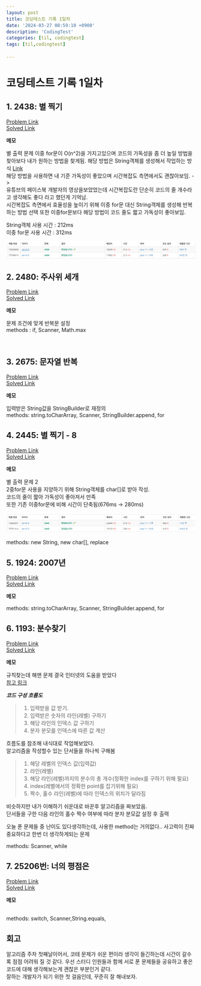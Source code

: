 ```yaml
---
layout: post
title: 코딩테스트 기록 1일차
date: '2024-03-27 08:59:10 +0900'
description: 'CodingTest'
categories: [til, codingtest]
tags: [til,codingtest]

---
```

# 코딩테스트 기록 1일차

## 1. 2438: 별 찍기

[Problem Link](https://www.acmicpc.net/problem/2438) <br>
[Solved Link](https://github.com/Ooyd/algorithm-and-data-structure/tree/main/%EB%B0%B1%EC%A4%80/Bronze/2438.%E2%80%85%EB%B3%84%E2%80%85%EC%B0%8D%EA%B8%B0%E2%80%85%EF%BC%8D%E2%80%851)

**메모**

 별 출력 문제
이중 for문이 O(n^2)을 가지고있으며 코드의 가독성을 좀 더 높일 방법을 찾아보다 내가 원하는 방법을 찾게됨.
해당 방법은 String객체를 생성해서 작업하는 방식 [Link](https://jinny-1st.tistory.com/58)<br>
해당 방법을 사용하면 내 기준 가독성이 좋았으며 시간복잡도 측면에서도 괜찮아보임.
-> <br>
유튜브의 페이스북 개발자의 영상을보았었는데 시간복잡도란 단순히 코드의 줄 개수라고 생각해도 좋다 라고 했던게 기억남.<br>
시간복잡도 측면에서 효율성을 높이기 위해 이중 for문 대신 String객체를 생성해 반복하는 방법 선택
또한 이중for문보다 해당 방법이 코드 줄도 짧고 가독성이 좋아보임.

String객체 사용 시간 : 212ms<br>
이중 for문 사용 시간 : 312ms


![Desktop View](/path/to/image/0327TIL1.png)

## 2. 2480: 주사위 세개

[Problem Link](https://www.acmicpc.net/problem/2480) <br>
[Solved Link](https://github.com/Ooyd/algorithm-and-data-structure/tree/main/%EB%B0%B1%EC%A4%80/Bronze/2480.%E2%80%85%EC%A3%BC%EC%82%AC%EC%9C%84%E2%80%85%EC%84%B8%EA%B0%9C)

**메모**

문제 조건에 맞게 반복문 설정<br>
methods : if, Scanner, Math.max

<br>

## 3.  2675: 문자열 반복

[Problem Link](https://www.acmicpc.net/problem/2675) <br>
[Solved Link](https://github.com/Ooyd/algorithm-and-data-structure/tree/main/%EB%B0%B1%EC%A4%80/Bronze/2675.%E2%80%85%EB%AC%B8%EC%9E%90%EC%97%B4%E2%80%85%EB%B0%98%EB%B3%B5)

**메모**

입력받은 String값을 StringBuilder로 재정의 <br>
methods: string.toCharArray, Scanner, StringBuilder.append, for



## 4. 2445: 별 찍기 - 8

[Problem Link](https://www.acmicpc.net/problem/2445) <br>
[Solved Link](https://github.com/Ooyd/algorithm-and-data-structure/tree/main/%EB%B0%B1%EC%A4%80/Bronze/2445.%E2%80%85%EB%B3%84%E2%80%85%EC%B0%8D%EA%B8%B0%E2%80%85%EF%BC%8D%E2%80%858)

**메모**

별 출력 문제 2 <br>
2중for문 사용을 지양하기 위해 String객체를 char[]로 받아 작성.<br>
코드의 줄이 짧아 가독성이 좋아져서 만족<br>
또한 기존 이중for문에 비해 시간이 단축됨(676ms -> 280ms)

![Desktop View](/path/to/image/0327TIL2.png)

methods: new String, new char[], replace

## 5. 1924: 2007년

[Problem Link](https://www.acmicpc.net/problem/1924) <br>
[Solved Link](https://github.com/Ooyd/algorithm-and-data-structure/tree/main/%EB%B0%B1%EC%A4%80/Bronze/1924.%E2%80%852007%EB%85%84)

**메모**

methods: string.toCharArray, Scanner, StringBuilder.append, for

## 6.  1193: 분수찾기

[Problem Link](https://www.acmicpc.net/problem/1193) <br>
[Solved Link](https://github.com/Ooyd/algorithm-and-data-structure/tree/main/%EB%B0%B1%EC%A4%80/Silver/1193.%E2%80%85%EB%B6%84%EC%88%98%EC%B0%BE%EA%B8%B0)

**메모**

규칙찾는데 해맨 문제 결국 인터넷의 도움을 받았다<br>
[참고 링크](https://velog.io/@jkijki12/%EC%95%8C%EA%B3%A0%EB%A6%AC%EC%A6%98-%EB%B0%B1%EC%A4%80-1193%EB%B2%88-Java)


***코드 구성 흐름도***
> 1. 입력받을 값 받기.
> 2. 입력받은 숫자의 라인(레벨) 구하기
> 3. 해당 라인의 인덱스 값 구하기
> 4. 분자 분모를 인덱스에 따른 값 계산

흐름도를 참조해 내식대로 작업해보았다.<br>
알고리즘을 작성할수 있는 단서들을 하나씩 구해봄
> 1. 해당 레벨의 인덱스 값(입력값)
> 2. 라인(레벨)
> 3. 해당 라인(레벨)까지의 분수의 총 개수(정확한 index를 구하기 위해 필요)
> 4. index(레벨에서의 정확한 point를 잡기위해 필요)
> 5. 짝수, 홀수 라인(레벨)에 따라 인덱스의 위치가 달라짐

비슷하지만 내가 이해하기 쉬운대로 바꾼후 알고리즘을 짜보았음.<br>
단서들을 구한 다음 라인의 홀수 짝수 여부에 따라 분자 분모값 설정 후 출력

오늘 푼 문제들 중 난이도 있다생각하는데, 사용한 method는 거의없다.. 사고력이 진짜 중요하다고 한번 더 생각하게되는 문제

methods: Scanner, while

## 7.  25206번: 너의 평점은

[Problem Link](https://www.acmicpc.net/problem/20291) <br>
[Solved Link](https://github.com/Ooyd/algorithm-and-data-structure/tree/main/%EB%B0%B1%EC%A4%80/Silver/25206.%E2%80%85%EB%84%88%EC%9D%98%E2%80%85%ED%8F%89%EC%A0%90%EC%9D%80)

**메모**


<br>
methods: switch, Scanner,String.equals, 



## 회고

알고리즘 주차 첫째날이어서, 코테 문제가 쉬운 편이라 생각이 들긴하는데 시간이 갈수록 점점 어려워 질 것 같다.
우선 스터디 인원들과 함께 서로 푼 문제들을 공유하고 좋은 코드에 대해 생각해보는게 괜찮은 부분인거 같다.<br>
잘하는 개발자가 되기 위한 첫 걸음인데, 꾸준히 잘 해내보자.

